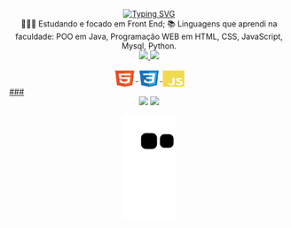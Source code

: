 <div align="center">
  <a href="https://git.io/typing-svg"><img src="https://readme-typing-svg.demolab.com?  font=Fira+Code&pause=1000&color=8F9CA1&vCenter=true&width=435&lines=Ol%C3%A1+Sejam+bem-vindos(as)!!;Sou+Kennes+Eduardo.;Tenho+22+anos.;Estudando+para+ser+Dev.+Front+End!!!" alt="Typing SVG" /></a>
 
</div>  
<div align="center">
  👩🏻‍💻 Estudando e focado em Front End;
  📚 Linguagens que aprendi na faculdade: POO em Java, Programação WEB em HTML, CSS, JavaScript, Mysql, Python.
</div>   

<div align="center">
  <a href="https://github.com/KennesEduardo">
  <img height="180em" src="https://github-readme-stats.vercel.app/api?username=KennesEduardo&show_icons=true&theme=dark&include_all_commits=true&count_private=true"/>
  <img height="180em" src="https://github-readme-stats.vercel.app/api/top-langs/?username=KennesEduardo&layout=compact&langs_count=7&theme=dark"/>
</div>
  
<div style="display: inline_block" align="center"><br>
  <img align="center" alt="Kennes-HTML" height="30" width="40" src="https://raw.githubusercontent.com/devicons/devicon/master/icons/html5/html5-original.svg">
  <img align="center" alt="Kennes-CSS" height="30" width="40" src="https://raw.githubusercontent.com/devicons/devicon/master/icons/css3/css3-original.svg">
  <img align="center" alt="Kennes-Js" height="30" width="40" src="https://raw.githubusercontent.com/devicons/devicon/master/icons/javascript/javascript-plain.svg"> 
</div>  
  ### 
<div align="center"> 
  <a href = "KennesEduardo@gmail.com"><img src="https://img.shields.io/badge/-Gmail-%23333?style=for-the-badge&logo=gmail&logoColor=white" target="_blank"></a>
  <a href="https://www.linkedin.com/in/kennes-eduardo-52165b239/" target="_blank"><img src="https://img.shields.io/badge/-LinkedIn-%230077B5?style=for-the-badge&logo=linkedin&logoColor=white" target="_blank"></a> 
 
  ![Snake animation](https://github.com/KennesEduardo/KennesEduardo/blob/output/github-contribution-grid-snake.svg)
 
</div>
